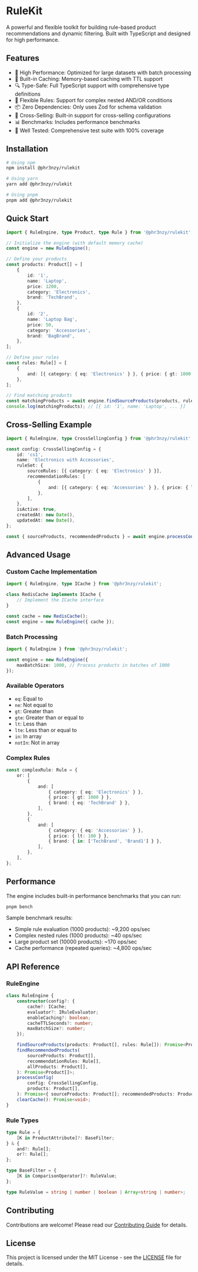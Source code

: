 # RuleKit

A powerful and flexible toolkit for building rule-based product recommendations and dynamic filtering. Built with TypeScript and designed for high performance.

## Features

- 🚀 High Performance: Optimized for large datasets with batch processing
- 💾 Built-in Caching: Memory-based caching with TTL support
- 🔍 Type-Safe: Full TypeScript support with comprehensive type definitions
- 🧩 Flexible Rules: Support for complex nested AND/OR conditions
- 📦 Zero Dependencies: Only uses Zod for schema validation
- 🔄 Cross-Selling: Built-in support for cross-selling configurations
- 📊 Benchmarks: Includes performance benchmarks
- 🧪 Well Tested: Comprehensive test suite with 100% coverage

## Installation

```bash
# Using npm
npm install @phr3nzy/rulekit

# Using yarn
yarn add @phr3nzy/rulekit

# Using pnpm
pnpm add @phr3nzy/rulekit
```

## Quick Start

```typescript
import { RuleEngine, type Product, type Rule } from '@phr3nzy/rulekit';

// Initialize the engine (with default memory cache)
const engine = new RuleEngine();

// Define your products
const products: Product[] = [
	{
		id: '1',
		name: 'Laptop',
		price: 1200,
		category: 'Electronics',
		brand: 'TechBrand',
	},
	{
		id: '2',
		name: 'Laptop Bag',
		price: 50,
		category: 'Accessories',
		brand: 'BagBrand',
	},
];

// Define your rules
const rules: Rule[] = [
	{
		and: [{ category: { eq: 'Electronics' } }, { price: { gt: 1000 } }],
	},
];

// Find matching products
const matchingProducts = await engine.findSourceProducts(products, rules);
console.log(matchingProducts); // [{ id: '1', name: 'Laptop', ... }]
```

## Cross-Selling Example

```typescript
import { RuleEngine, type CrossSellingConfig } from '@phr3nzy/rulekit';

const config: CrossSellingConfig = {
	id: 'cs1',
	name: 'Electronics with Accessories',
	ruleSet: {
		sourceRules: [{ category: { eq: 'Electronics' } }],
		recommendationRules: [
			{
				and: [{ category: { eq: 'Accessories' } }, { price: { lt: 100 } }],
			},
		],
	},
	isActive: true,
	createdAt: new Date(),
	updatedAt: new Date(),
};

const { sourceProducts, recommendedProducts } = await engine.processConfig(config, products);
```

## Advanced Usage

### Custom Cache Implementation

```typescript
import { RuleEngine, type ICache } from '@phr3nzy/rulekit';

class RedisCache implements ICache {
	// Implement the ICache interface
}

const cache = new RedisCache();
const engine = new RuleEngine({ cache });
```

### Batch Processing

```typescript
import { RuleEngine } from '@phr3nzy/rulekit';

const engine = new RuleEngine({
	maxBatchSize: 1000, // Process products in batches of 1000
});
```

### Available Operators

- `eq`: Equal to
- `ne`: Not equal to
- `gt`: Greater than
- `gte`: Greater than or equal to
- `lt`: Less than
- `lte`: Less than or equal to
- `in`: In array
- `notIn`: Not in array

### Complex Rules

```typescript
const complexRule: Rule = {
	or: [
		{
			and: [
				{ category: { eq: 'Electronics' } },
				{ price: { gt: 1000 } },
				{ brand: { eq: 'TechBrand' } },
			],
		},
		{
			and: [
				{ category: { eq: 'Accessories' } },
				{ price: { lt: 100 } },
				{ brand: { in: ['TechBrand', 'Brand1'] } },
			],
		},
	],
};
```

## Performance

The engine includes built-in performance benchmarks that you can run:

```bash
pnpm bench
```

Sample benchmark results:

- Simple rule evaluation (1000 products): ~9,200 ops/sec
- Complex nested rules (1000 products): ~40 ops/sec
- Large product set (10000 products): ~170 ops/sec
- Cache performance (repeated queries): ~4,800 ops/sec

## API Reference

### RuleEngine

```typescript
class RuleEngine {
	constructor(config?: {
		cache?: ICache;
		evaluator?: IRuleEvaluator;
		enableCaching?: boolean;
		cacheTTLSeconds?: number;
		maxBatchSize?: number;
	});

	findSourceProducts(products: Product[], rules: Rule[]): Promise<Product[]>;
	findRecommendedProducts(
		sourceProducts: Product[],
		recommendationRules: Rule[],
		allProducts: Product[],
	): Promise<Product[]>;
	processConfig(
		config: CrossSellingConfig,
		products: Product[],
	): Promise<{ sourceProducts: Product[]; recommendedProducts: Product[] }>;
	clearCache(): Promise<void>;
}
```

### Rule Types

```typescript
type Rule = {
	[K in ProductAttribute]?: BaseFilter;
} & {
	and?: Rule[];
	or?: Rule[];
};

type BaseFilter = {
	[K in ComparisonOperator]?: RuleValue;
};

type RuleValue = string | number | boolean | Array<string | number>;
```

## Contributing

Contributions are welcome! Please read our [Contributing Guide](CONTRIBUTING.md) for details.

## License

This project is licensed under the MIT License - see the [LICENSE](LICENSE) file for details.
